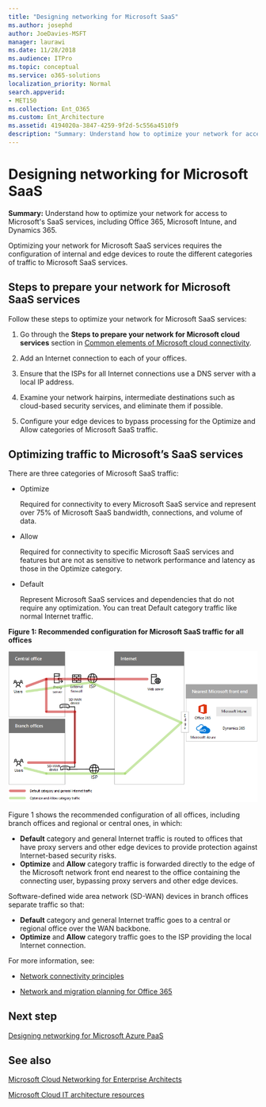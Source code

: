 ```yaml
---
title: "Designing networking for Microsoft SaaS"
ms.author: josephd
author: JoeDavies-MSFT
manager: laurawi
ms.date: 11/28/2018
ms.audience: ITPro
ms.topic: conceptual
ms.service: o365-solutions
localization_priority: Normal
search.appverid:
- MET150
ms.collection: Ent_O365
ms.custom: Ent_Architecture
ms.assetid: 4194020a-3847-4259-9f2d-5c556a4510f9
description: "Summary: Understand how to optimize your network for access to Microsoft's SaaS services, including Office 365, Microsoft Intune, and Dynamics 365."
---
```


# Designing networking for Microsoft SaaS

 **Summary:** Understand how to optimize your network for access to Microsoft's SaaS services, including Office 365, Microsoft Intune, and Dynamics 365.
  
Optimizing your network for Microsoft SaaS services requires the configuration of internal and edge devices to route the different categories of traffic to Microsoft SaaS services.
  
## Steps to prepare your network for Microsoft SaaS services

Follow these steps to optimize your network for Microsoft SaaS services:
  
1. Go through the **Steps to prepare your network for Microsoft cloud services** section in [Common elements of Microsoft cloud connectivity](common-elements-of-microsoft-cloud-connectivity.md).
    
2. Add an Internet connection to each of your offices.
    
3. Ensure that the ISPs for all Internet connections use a DNS server with a local IP address.
    
4. Examine your network hairpins, intermediate destinations such as cloud-based security services, and eliminate them if possible.
    
5. Configure your edge devices to bypass processing for the Optimize and Allow categories of Microsoft SaaS traffic.

## Optimizing traffic to Microsoft’s SaaS services    

There are three categories of Microsoft SaaS traffic:

- Optimize

  Required for connectivity to every Microsoft SaaS service and represent over 75% of Microsoft SaaS bandwidth, connections, and volume of data.

- Allow

  Required for connectivity to specific Microsoft SaaS services and features but are not as sensitive to network performance and latency as those in the Optimize category.

- Default

  Represent Microsoft SaaS services and dependencies that do not require any optimization. You can treat Default category traffic like normal Internet traffic.


**Figure 1: Recommended configuration for Microsoft SaaS traffic for all offices**

![Figure 1: Recommended configuration for Microsoft SaaS traffic for all offices](media/Network-Poster/SaaS1.png)

Figure 1 shows the recommended configuration of all offices, including branch offices and regional or central ones, in which:

- **Default** category and general Internet traffic is routed to offices that have proxy servers and other edge devices to provide protection against Internet-based security risks.
- **Optimize** and **Allow** category traffic is forwarded directly to the edge of the Microsoft network front end nearest to the office containing the connecting user, bypassing proxy servers and other edge devices.

Software-defined wide area network (SD-WAN) devices in branch offices separate traffic so that: 

- **Default** category and general Internet traffic goes to a central or regional office over the WAN backbone. 
- **Optimize** and **Allow** category traffic goes to the ISP providing the local Internet connection.
  
For more information, see:
  
- [Network connectivity principles](https://aka.ms/expressrouteoffice365)

- [Network and migration planning for Office 365](https://aka.ms/tune)
    
## Next step

[Designing networking for Microsoft Azure PaaS](designing-networking-for-microsoft-azure-paas.md)
    
## See also

[Microsoft Cloud Networking for Enterprise Architects](microsoft-cloud-networking-for-enterprise-architects.md)
  
[Microsoft Cloud IT architecture resources](microsoft-cloud-it-architecture-resources.md)

